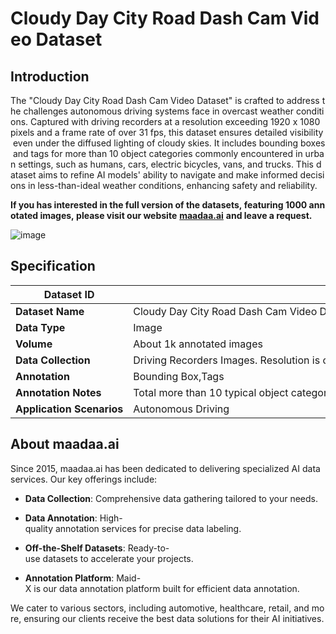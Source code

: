 # Cloudy Day City Road Dash Cam Video Dataset

## Introduction

The "Cloudy Day City Road Dash Cam Video Dataset" is crafted to address the challenges autonomous driving systems face in overcast weather conditions. Captured with driving recorders at a resolution exceeding 1920 x 1080 pixels and a frame rate of over 31 fps, this dataset ensures detailed visibility even under the diffused lighting of cloudy skies. It includes bounding boxes and tags for more than 10 object categories commonly encountered in urban settings, such as humans, cars, electric bicycles, vans, and trucks. This dataset aims to refine AI models' ability to navigate and make informed decisions in less-than-ideal weather conditions, enhancing safety and reliability.

**If you has interested in the full version of the datasets, featuring 1000 annotated images, please visit our website** [**maadaa.ai**](maadaa.ai) **and leave a request.** 

![image](https://alidocs.oss-cn-zhangjiakou.aliyuncs.com/res/ybEnBBjma4BPnP13/img/62fa24c2-a09f-436f-904a-7b2a45df9e84.jpg)

## Specification

|  **Dataset ID**  |  MD-Auto-009  |
| --- | --- |
|  **Dataset Name**  |  Cloudy Day City Road Dash Cam Video Dataset  |
|  **Data Type**  |  Image  |
|  **Volume**  |  About 1k annotated images  |
|  **Data Collection**  |  Driving Recorders Images. Resolution is over 1920 x 1080 and the number of frames per second of the video is over 31.  |
|  **Annotation**  |  Bounding Box,Tags  |
|  **Annotation Notes**  |  Total more than 10 typical object categories, such as human, car, electric bicycle,van,truck etc.  |
|  **Application Scenarios**  |  Autonomous Driving  |

## About maadaa.ai

Since 2015, maadaa.ai has been dedicated to delivering specialized AI data services. Our key offerings include:

*   **Data Collection**: Comprehensive data gathering tailored to your needs.
    
*   **Data Annotation**: High-quality annotation services for precise data labeling.
    
*   **Off-the-Shelf Datasets**: Ready-to-use datasets to accelerate your projects.
    
*   **Annotation Platform**: Maid-X is our data annotation platform built for efficient data annotation.
    

We cater to various sectors, including automotive, healthcare, retail, and more, ensuring our clients receive the best data solutions for their AI initiatives.
